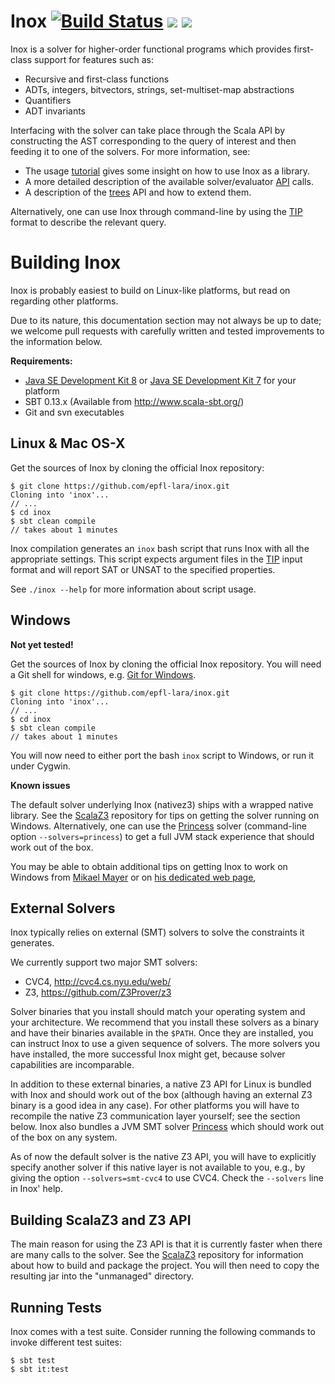 Inox [![Build Status](http://laraquad4.epfl.ch:9000/epfl-lara/inox/status/master)](http://laraquad4.epfl.ch:9000/epfl-lara/inox) [<img src="https://img.shields.io/maven-central/v/ch.epfl.lara/inox_2.11.svg?label=latest%20release%20for%202.11"/>](http://search.maven.org/#search%7Cga%7C1%7Cg%3Ach.epfl.lara%20a%3Ainox_2.11) [<img src="https://img.shields.io/maven-central/v/ch.epfl.lara/inox_2.12*.svg?label=latest%20release%20for%202.12"/>](http://search.maven.org/#search%7Cga%7C1%7Cg%3Ach.epfl.lara%20a%3Ainox_2.12*)
==========

Inox is a solver for higher-order functional programs which provides first-class support for
features such as:
- Recursive and first-class functions
- ADTs, integers, bitvectors, strings, set-multiset-map abstractions
- Quantifiers
- ADT invariants

Interfacing with the solver can take place through the Scala API by constructing the AST
corresponding to the query of interest and then feeding it to one of the solvers. For more
information, see:
- The usage [tutorial](doc/tutorial.md) gives some insight on how to use Inox as a library.
- A more detailed description of the available solver/evaluator [API](doc/API.md) calls.
- A description of the [trees](doc/trees.md) API and how to extend them.

Alternatively, one can use Inox through command-line by using the [TIP](https://tip-org.github.io/) format
to describe the relevant query.

Building Inox
===============

Inox is probably easiest to build on Linux-like platforms, but read on regarding other platforms.

Due to its nature, this documentation section may not always
be up to date; we welcome pull requests with carefully
written and tested improvements to the information below.

**Requirements:**

* [Java SE Development Kit 8](http://www.oracle.com/technetwork/java/javase/downloads/jdk8-downloads-2133151.html) or [Java SE Development Kit 7](http://www.oracle.com/technetwork/java/javase/downloads/jdk7-downloads-1880260.html) for your platform
* SBT 0.13.x (Available from http://www.scala-sbt.org/)
* Git and svn executables

Linux & Mac OS-X
----------------

Get the sources of Inox by cloning the official Inox repository:

```
$ git clone https://github.com/epfl-lara/inox.git
Cloning into 'inox'...
// ...
$ cd inox
$ sbt clean compile
// takes about 1 minutes
```
 
Inox compilation generates an ``inox`` bash script that runs Inox with all
the appropriate settings. This script expects argument files in the
[TIP](https://tip-org.github.io/) input format and will report SAT or UNSAT
to the specified properties.

See ``./inox --help`` for more information about script usage.

Windows
-------

__Not yet tested!__

Get the sources of Inox by cloning the official Inox
repository. You will need a Git shell for windows, e.g. 
[Git for Windows](https://git-for-windows.github.io/).

```
$ git clone https://github.com/epfl-lara/inox.git
Cloning into 'inox'...
// ...
$ cd inox
$ sbt clean compile
// takes about 1 minutes
```
 
You will now need to either port the bash ``inox`` script to Windows, or run it
under Cygwin.

**Known issues**

The default solver underlying Inox (nativez3) ships with a wrapped native library.
See the [ScalaZ3](https://github.com/epfl-lara/ScalaZ3) repository for tips on getting
the solver running on Windows. Alternatively, one can use the
[Princess](http://www.philipp.ruemmer.org/princess.shtml) solver
(command-line option ``--solvers=princess``) to get a full JVM stack experience that
should work out of the box.

You may be able to obtain additional tips on getting Inox to work on Windows 
from [Mikael Mayer](http://people.epfl.ch/mikael.mayer) or on [his dedicated web page](http://lara.epfl.ch/~mayer/leon/),

External Solvers
----------------

Inox typically relies on external (SMT) solvers to solve the constraints it generates. 

We currently support two major SMT solvers:

  * CVC4, http://cvc4.cs.nyu.edu/web/
  * Z3, https://github.com/Z3Prover/z3

Solver binaries that you install should match your operating
system and your architecture.  We recommend that you install
these solvers as a binary and have their binaries available
in the ``$PATH``.  Once they are installed, you can instruct
Inox to use a given sequence of solvers.  The more solvers
you have installed, the more successful Inox might get,
because solver capabilities are incomparable.

In addition to these external binaries, a native Z3 API for
Linux is bundled with Inox and should work out of the box
(although having an external Z3 binary is a good idea in any
case). For other platforms you will have to recompile the
native Z3 communication layer yourself; see the section
below. Inox also bundles a JVM SMT solver
[Princess](http://www.philipp.ruemmer.org/princess.shtml) which
should work out of the box on any system.

As of now the default solver is the native Z3 API, you will
have to explicitly specify another solver if this native
layer is not available to you, e.g., by giving the option
``--solvers=smt-cvc4`` to use CVC4. Check the ``--solvers``
line in Inox' help.

Building ScalaZ3 and Z3 API
---------------------------

The main reason for using the Z3 API is that it is currently
faster when there are many calls to the solver. See the
[ScalaZ3](https://github.com/epfl-lara/ScalaZ3) repository for
information about how to build and package the project. You will
then need to copy the resulting jar into the "unmanaged" directory.

Running Tests
-------------

Inox comes with a test suite. Consider running the following commands to
invoke different test suites:

```
$ sbt test
$ sbt it:test
```

